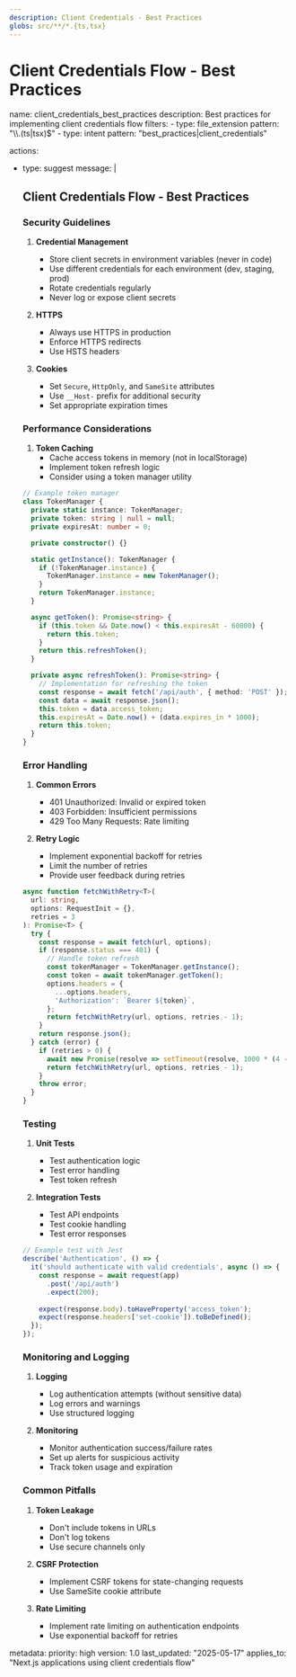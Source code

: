 ```yaml
---
description: Client Credentials - Best Practices
globs: src/**/*.{ts,tsx}
---
```


# Client Credentials Flow - Best Practices

<rule>
name: client_credentials_best_practices
description: Best practices for implementing client credentials flow
filters:
  - type: file_extension
    pattern: "\\.(ts|tsx)$"
  - type: intent
    pattern: "best_practices|client_credentials"

actions:
  - type: suggest
    message: |
      ## Client Credentials Flow - Best Practices

      ### Security Guidelines

      1. **Credential Management**
         - Store client secrets in environment variables (never in code)
         - Use different credentials for each environment (dev, staging, prod)
         - Rotate credentials regularly
         - Never log or expose client secrets

      2. **HTTPS**
         - Always use HTTPS in production
         - Enforce HTTPS redirects
         - Use HSTS headers

      3. **Cookies**
         - Set `Secure`, `HttpOnly`, and `SameSite` attributes
         - Use `__Host-` prefix for additional security
         - Set appropriate expiration times

      ### Performance Considerations

      1. **Token Caching**
         - Cache access tokens in memory (not in localStorage)
         - Implement token refresh logic
         - Consider using a token manager utility

      ```typescript
      // Example token manager
      class TokenManager {
        private static instance: TokenManager;
        private token: string | null = null;
        private expiresAt: number = 0;

        private constructor() {}

        static getInstance(): TokenManager {
          if (!TokenManager.instance) {
            TokenManager.instance = new TokenManager();
          }
          return TokenManager.instance;
        }

        async getToken(): Promise<string> {
          if (this.token && Date.now() < this.expiresAt - 60000) {
            return this.token;
          }
          return this.refreshToken();
        }

        private async refreshToken(): Promise<string> {
          // Implementation for refreshing the token
          const response = await fetch('/api/auth', { method: 'POST' });
          const data = await response.json();
          this.token = data.access_token;
          this.expiresAt = Date.now() + (data.expires_in * 1000);
          return this.token;
        }
      }
      ```

      ### Error Handling

      1. **Common Errors**
         - 401 Unauthorized: Invalid or expired token
         - 403 Forbidden: Insufficient permissions
         - 429 Too Many Requests: Rate limiting

      2. **Retry Logic**
         - Implement exponential backoff for retries
         - Limit the number of retries
         - Provide user feedback during retries

      ```typescript
      async function fetchWithRetry<T>(
        url: string,
        options: RequestInit = {},
        retries = 3
      ): Promise<T> {
        try {
          const response = await fetch(url, options);
          if (response.status === 401) {
            // Handle token refresh
            const tokenManager = TokenManager.getInstance();
            const token = await tokenManager.getToken();
            options.headers = {
              ...options.headers,
              'Authorization': `Bearer ${token}`,
            };
            return fetchWithRetry(url, options, retries - 1);
          }
          return response.json();
        } catch (error) {
          if (retries > 0) {
            await new Promise(resolve => setTimeout(resolve, 1000 * (4 - retries)));
            return fetchWithRetry(url, options, retries - 1);
          }
          throw error;
        }
      }
      ```

      ### Testing

      1. **Unit Tests**
         - Test authentication logic
         - Test error handling
         - Test token refresh

      2. **Integration Tests**
         - Test API endpoints
         - Test cookie handling
         - Test error responses

      ```typescript
      // Example test with Jest
      describe('Authentication', () => {
        it('should authenticate with valid credentials', async () => {
          const response = await request(app)
            .post('/api/auth')
            .expect(200);
          
          expect(response.body).toHaveProperty('access_token');
          expect(response.headers['set-cookie']).toBeDefined();
        });
      });
      ```

      ### Monitoring and Logging

      1. **Logging**
         - Log authentication attempts (without sensitive data)
         - Log errors and warnings
         - Use structured logging

      2. **Monitoring**
         - Monitor authentication success/failure rates
         - Set up alerts for suspicious activity
         - Track token usage and expiration

      ### Common Pitfalls

      1. **Token Leakage**
         - Don't include tokens in URLs
         - Don't log tokens
         - Use secure channels only

      2. **CSRF Protection**
         - Implement CSRF tokens for state-changing requests
         - Use SameSite cookie attribute

      3. **Rate Limiting**
         - Implement rate limiting on authentication endpoints
         - Use exponential backoff for retries

metadata:
  priority: high
  version: 1.0
  last_updated: "2025-05-17"
  applies_to: "Next.js applications using client credentials flow"
</rule>
